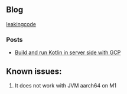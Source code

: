 

## Blog
[leakingcode](leakingcode.com)

### Posts

- [Build and run Kotlin in server side with GCP](https://leakingcode.com/2020/build-and-run-kotlin-in-server-side)


## Known issues:

 1. It does not work with JVM aarch64 on M1

